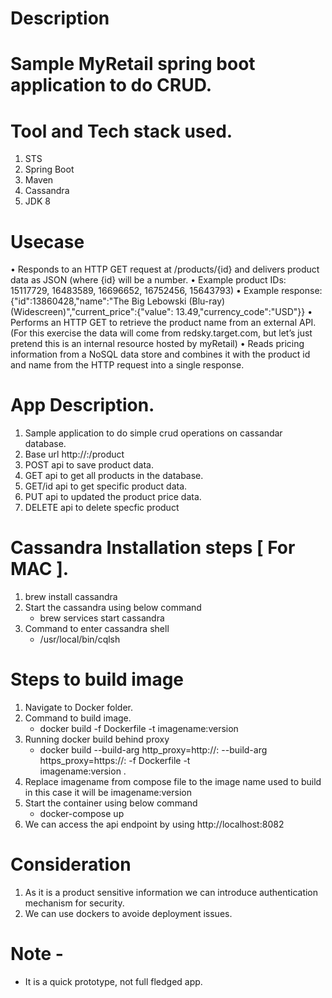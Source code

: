 # Description

# Sample MyRetail spring boot application to do CRUD. 

# Tool and Tech stack used.
  1. STS
  2. Spring Boot
  3. Maven
  4. Cassandra
  5. JDK 8
  
# Usecase
  • Responds to an HTTP GET request at /products/{id} and delivers product data as
    JSON (where {id} will be a number.
  • Example product IDs: 15117729, 16483589, 16696652, 16752456, 15643793)
  • Example response: {"id":13860428,"name":"The Big Lebowski (Blu-ray)
    (Widescreen)","current_price":{"value": 13.49,"currency_code":"USD"}}
  • Performs an HTTP GET to retrieve the product name from an external API. (For
    this exercise the data will come from redsky.target.com, but let’s just pretend
    this is an internal resource hosted by myRetail)
  • Reads pricing information from a NoSQL data store and combines it with the
    product id and name from the HTTP request into a single response.
  
# App Description.
  1. Sample application to do simple crud operations on cassandar database.
  2. Base url http://<ip>:<port>/product
  3. POST api to save product data.
  4. GET api to get all products in the database.
  5. GET/id api to get specific product data.
  6. PUT api to updated the product price data.
  7. DELETE api to delete specfic product
  
# Cassandra Installation steps [ For MAC ].
  1. brew install cassandra
  2. Start the cassandra using below command
     - brew services start cassandra
  3. Command to enter cassandra shell
     - /usr/local/bin/cqlsh
     
 # Steps to build image
   1. Navigate to Docker folder.
   2. Command to build image.
      - docker build -f Dockerfile -t imagename:version
   3. Running docker build behind proxy
      -  docker build --build-arg http_proxy=http://<ip>:<port> --build-arg https_proxy=https://<ip>:<port> -f Dockerfile -t    
         imagename:version .
   4. Replace imagename from compose file to the image name used to build in this case it will be imagename:version
   5. Start the container using below command
      - docker-compose up
   6. We can access the api endpoint by using http://localhost:8082
  
   # Consideration
   1. As it is a product sensitive information we can introduce authentication mechanism for security.
   2. We can use dockers to avoide deployment issues.
   
   # Note - 
   - It is a quick prototype, not full fledged app.

